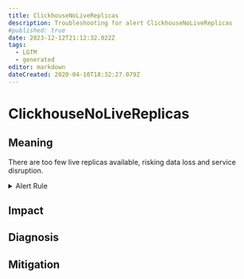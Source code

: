 ```yaml
---
title: ClickhouseNoLiveReplicas
description: Troubleshooting for alert ClickhouseNoLiveReplicas
#published: true
date: 2023-12-12T21:12:32.022Z
tags: 
  - LGTM
  - generated
editor: markdown
dateCreated: 2020-04-10T18:32:27.079Z
---
```


# ClickhouseNoLiveReplicas

## Meaning
[//]: # "Short paragraph that explains what the alert means"
There are too few live replicas available, risking data loss and service disruption.

<details>
  <summary>Alert Rule</summary>

{{% rule "clickhouse/clickhouse-internal.yml" "ClickhouseNoLiveReplicas" %}}

<!-- Rule when generated

```yaml
alert: ClickhouseNoLiveReplicas
expr: ClickHouseErrorMetric_TOO_FEW_LIVE_REPLICAS == 1
for: 0m
labels:
    severity: critical
annotations:
    summary: ClickHouse No Live Replicas (instance {{ $labels.instance }})
    description: |-
        There are too few live replicas available, risking data loss and service disruption.
          VALUE = {{ $value }}
          LABELS = {{ $labels }}
    runbook: https://github.com/srerun/prometheus-alerts/blob/main/content/runbooks/clickhouse-internal/ClickhouseNoLiveReplicas.md

```

-->

</details>


## Impact
[//]: # "What could / will happen if the alert is not addressed"



## Diagnosis
[//]: # "Steps to take to identify the cause of the problem"



## Mitigation
[//]: # "The steps necessary to resolve the alert"
